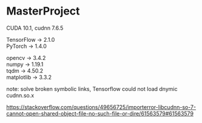 # MasterProject

CUDA 10.1, cudnn 7.6.5

TensorFlow -> 2.1.0<br />
PyTorch -> 1.4.0<br />

opencv -> 3.4.2<br />
numpy -> 1.19.1<br />
tqdm -> 4.50.2<br />
matplotlib -> 3.3.2<br />

note:
solve broken symbolic links, Tensorflow could not load dnymic cudnn.so.x

https://stackoverflow.com/questions/49656725/importerror-libcudnn-so-7-cannot-open-shared-object-file-no-such-file-or-dire/61563579#61563579
